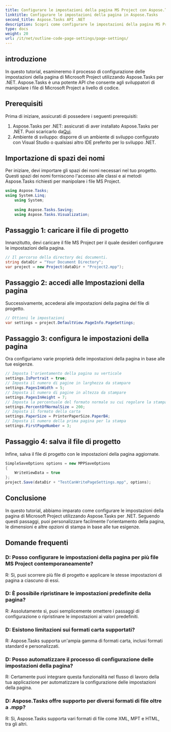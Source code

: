```yaml
---
title: Configurare le impostazioni della pagina MS Project con Aspose.Tasks
linktitle: Configurare le impostazioni della pagina in Aspose.Tasks
second_title: Aspose.Tasks API .NET
description: Scopri come configurare le impostazioni della pagina MS Project utilizzando Aspose.Tasks per .NET. Personalizza orientamento, dimensioni e altro con semplici passaggi.
type: docs
weight: 20
url: /it/net/outline-code-page-settings/page-settings/
---
```

## introduzione
In questo tutorial, esamineremo il processo di configurazione delle impostazioni della pagina di Microsoft Project utilizzando Aspose.Tasks per .NET. Aspose.Tasks è una potente API che consente agli sviluppatori di manipolare i file di Microsoft Project a livello di codice.
## Prerequisiti
Prima di iniziare, assicurati di possedere i seguenti prerequisiti:
1.  Aspose.Tasks per .NET: assicurati di aver installato Aspose.Tasks per .NET. Puoi scaricarlo da[Qui](https://releases.aspose.com/tasks/net/).
2. Ambiente di sviluppo: disporre di un ambiente di sviluppo configurato con Visual Studio o qualsiasi altro IDE preferito per lo sviluppo .NET.

## Importazione di spazi dei nomi
Per iniziare, devi importare gli spazi dei nomi necessari nel tuo progetto. Questi spazi dei nomi forniscono l'accesso alle classi e ai metodi Aspose.Tasks richiesti per manipolare i file MS Project.
```csharp
using Aspose.Tasks;
using System.Linq;
    using System;
    
    using Aspose.Tasks.Saving;
    using Aspose.Tasks.Visualization;
```
## Passaggio 1: caricare il file di progetto
Innanzitutto, devi caricare il file MS Project per il quale desideri configurare le impostazioni della pagina.
```csharp
// Il percorso della directory dei documenti.
string dataDir = "Your Document Directory";
var project = new Project(dataDir + "Project2.mpp");
```
## Passaggio 2: accedi alle Impostazioni della pagina
Successivamente, accederai alle impostazioni della pagina del file di progetto.
```csharp
// Ottieni le impostazioni
var settings = project.DefaultView.PageInfo.PageSettings;
```
## Passaggio 3: configura le impostazioni della pagina
Ora configuriamo varie proprietà delle impostazioni della pagina in base alle tue esigenze.
```csharp
// Imposta l'orientamento della pagina su verticale
settings.IsPortrait = true;
// Imposta il numero di pagine in larghezza da stampare
settings.PagesInWidth = 5;
// Imposta il numero di pagine in altezza da stampare
settings.PagesInHeight = 7;
// Imposta la percentuale del formato normale su cui regolare la stampa
settings.PercentOfNormalSize = 200;
// Imposta il formato della carta
settings.PaperSize = PrinterPaperSize.PaperB4;
// Imposta il numero della prima pagina per la stampa
settings.FirstPageNumber = 3;
```
## Passaggio 4: salva il file di progetto
Infine, salva il file di progetto con le impostazioni della pagina aggiornate.
```csharp
SimpleSaveOptions options = new MPPSaveOptions
{
    WriteViewData = true
};
project.Save(dataDir + "TestCanWritePageSettings.mpp", options);
```

## Conclusione
In questo tutorial, abbiamo imparato come configurare le impostazioni della pagina di Microsoft Project utilizzando Aspose.Tasks per .NET. Seguendo questi passaggi, puoi personalizzare facilmente l'orientamento della pagina, le dimensioni e altre opzioni di stampa in base alle tue esigenze.

## Domande frequenti
### D: Posso configurare le impostazioni della pagina per più file MS Project contemporaneamente?
R: Sì, puoi scorrere più file di progetto e applicare le stesse impostazioni di pagina a ciascuno di essi.
### D: È possibile ripristinare le impostazioni predefinite della pagina?
R: Assolutamente sì, puoi semplicemente omettere i passaggi di configurazione o ripristinare le impostazioni ai valori predefiniti.
### D: Esistono limitazioni sui formati carta supportati?
R: Aspose.Tasks supporta un'ampia gamma di formati carta, inclusi formati standard e personalizzati.
### D: Posso automatizzare il processo di configurazione delle impostazioni della pagina?
R: Certamente puoi integrare questa funzionalità nel flusso di lavoro della tua applicazione per automatizzare la configurazione delle impostazioni della pagina.
### D: Aspose.Tasks offre supporto per diversi formati di file oltre a .mpp?
R: Sì, Aspose.Tasks supporta vari formati di file come XML, MPT e HTML, tra gli altri.